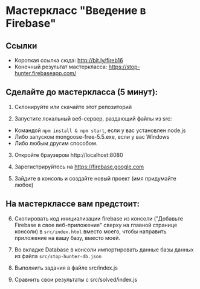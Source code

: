 # Мастеркласс "Введение в Firebase"

## Ссылки

* Короткая ссылка сюда: http://bit.ly/fireb16
* Конечный результат мастеркласса: https://stop-hunter.firebaseapp.com/

## Сделайте до мастеркласса (5 минут):

1. Склонируйте или скачайте этот репозиторий

2. Запустите локальный веб-сервер, раздающий файлы из src:
  * Командой `npm install & npm start`, если у вас установлен node.js
  * Либо запуском mongoose-free-5.5.exe, если у вас Windows
  * Либо любым другим способом.

3. Откройте браузером http://localhost:8080

4. Зарегистрируйтесь на https://firebase.google.com

5. Зайдите в консоль и создайте новый проект (имя придумайте любое)

## На мастерклассе вам предстоит:

6. Скопировать код инициализации firebase из консоли ("Добавьте Firebase в свое веб-приложение" сверху на главной странице консоли) в `src/index.html` вместо моего, чтобы направить приложение на вашу базу, вместо моей.

7. Во вкладке Database в консоли импортировать данные базы данных из файла `src/stop-hunter-db.json`
  
8. Выполнить задания в файле src/index.js

9. Сравнить свои результаты с src/solved/index.js

